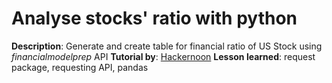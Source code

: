# Analyse stocks' ratio with python

**Description**: Generate and create table for financial ratio of US Stock using *financialmodelprep* API
**Tutorial by**: [Hackernoon](https://hackernoon.com/using-python-for-finance-how-to-analyze-profitability-margin-jj1b344s)
**Lesson learned**: request package, requesting API, pandas
